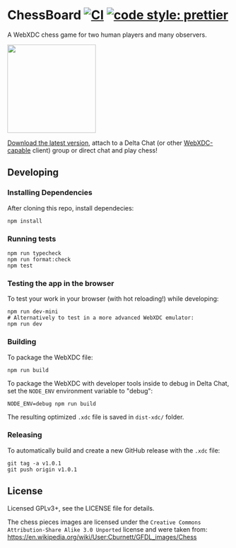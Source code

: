 # ChessBoard [![CI](https://github.com/webxdc/ChessBoard/actions/workflows/ci.yml/badge.svg)](https://github.com/webxdc/ChessBoard/actions/workflows/ci.yml) [![code style: prettier](https://img.shields.io/badge/code_style-prettier-ff69b4.svg?style=flat-square)](https://github.com/prettier/prettier)

A WebXDC chess game for two human players and many observers.

<img width=200 src=https://user-images.githubusercontent.com/9800740/170771375-74f8b87d-e47d-4339-bbf3-3bdbfd5a7cd8.png>

[Download the latest version](https://github.com/webxdc/ChessBoard/releases/latest/download/ChessBoard.xdc), attach to a Delta Chat (or other [WebXDC-capable](https://webxdc.org) client) group or direct chat and play chess!

## Developing

### Installing Dependencies

After cloning this repo, install dependecies:

```
npm install
```

### Running tests

```
npm run typecheck
npm run format:check
npm test
```

### Testing the app in the browser

To test your work in your browser (with hot reloading!) while developing:

```
npm run dev-mini
# Alternatively to test in a more advanced WebXDC emulator:
npm run dev
```

### Building

To package the WebXDC file:

```
npm run build
```

To package the WebXDC with developer tools inside to debug in Delta Chat, set the `NODE_ENV`
environment variable to "debug":

```
NODE_ENV=debug npm run build
```

The resulting optimized `.xdc` file is saved in `dist-xdc/` folder.

### Releasing

To automatically build and create a new GitHub release with the `.xdc` file:

```
git tag -a v1.0.1
git push origin v1.0.1
```

## License

Licensed GPLv3+, see the LICENSE file for details.

The chess pieces images are licensed under the `Creative Commons Attribution-Share Alike 3.0 Unported` license and were taken from:
https://en.wikipedia.org/wiki/User:Cburnett/GFDL_images/Chess
